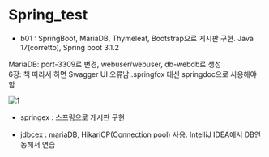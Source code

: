 # Spring_test

- b01 : SpringBoot, MariaDB, Thymeleaf, Bootstrap으로 게시판 구현. Java 17(corretto), Spring boot 3.1.2 <br>

MariaDB: port-3309로 변경, webuser/webuser, db-webdb로 생성<br>
6장: 책 따라서 하면 Swagger UI 오류남..springfox 대신 springdoc으로 사용해야 함
  
![1](https://github.com/Sujin-Lim/Spring_test/assets/121391614/06f632a9-3a3e-4c44-977b-5363627849ed)


- springex : 스프링으로 게시판 구현

- jdbcex : mariaDB, HikariCP(Connection pool) 사용. IntelliJ IDEA에서 DB연동해서 연습
